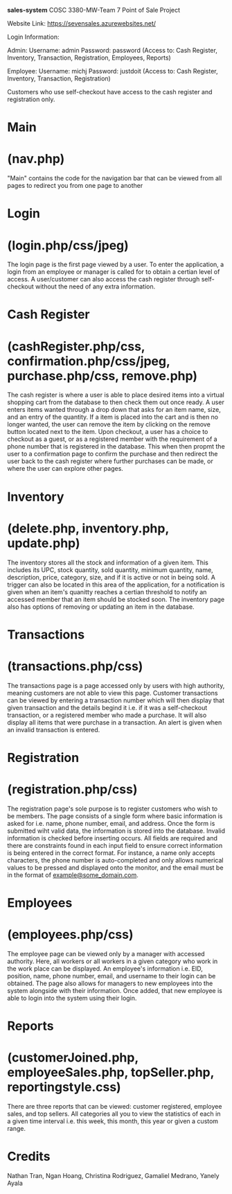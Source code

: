 **sales-system**
COSC 3380-MW-Team 7
Point of Sale Project

Website Link: https://sevensales.azurewebsites.net/

Login Information:

Admin:
Username: admin
Password: password
(Access to: Cash Register, Inventory, Transaction, Registration, Employees, Reports)

Employee:
Username: michj
Password: justdoit 
(Access to: Cash Register, Inventory, Transaction, Registration)

Customers who use self-checkout have access to the cash register and registration only.

# Main 
# (nav.php)
"Main" contains the code for the navigation bar that can be viewed from all pages to redirect you from one page to another

# Login 
# (login.php/css/jpeg)
The login page is the first page viewed by a user. To enter the application, a login from an employee or manager is called for to obtain a certian level of access. A user/customer can also access the cash register through self-checkout without the need of any extra information.

# Cash Register 
# (cashRegister.php/css, confirmation.php/css/jpeg, purchase.php/css, remove.php)
The cash register is where a user is able to place desired items into a virtual shopping cart from the database to then check them out once ready. A user enters items wanted through a drop down that asks for an item name, size, and an entry of the quantity. If a item is placed into the cart and is then no longer wanted, the user can remove the item by clicking on the remove button located next to the item. Upon checkout, a user has a choice to checkout as a guest, or as a registered member with the requirement of a phone number that is registered in the database. This when then propmt the user to a confirmation page to confirm the purchase and then redirect the user back to the cash register where further purchases can be made, or where the user can explore other pages.

# Inventory 
# (delete.php, inventory.php, update.php)
The inventory stores all the stock and information of a given item. This includes its UPC, stock quantity, sold quantity, minimum quantity, name, description, price, category, size, and if it is active or not in being sold. A trigger can also be located in this area of the application, for a notification is given when an item's quanitty reaches a certian threshold to notify an accessed member that an item should be stocked soon. The inventory page also has options of removing or updating an item in the database. 

# Transactions 
# (transactions.php/css)
The transactions page is a page accessed only by users with high authority, meaning customers are not able to view this page. Customer transactions can be viewed by entering a transaction number which will then display that given transaction and the details begind it i.e. if it was a self-checkout transaction, or a registered member who made a purchase. It will also display all items that were purchase in a transaction. An alert is given when an invalid transaction is entered.

# Registration 
# (registration.php/css)
The registration page's sole purpose is to register customers who wish to be members. The page consists of a single form where basic information is asked for i.e. name, phone number, email, and address. Once the form is submitted wiht valid data, the information is stored into the database. Invalid information is checked before inserting occurs. All fields are required and there are constraints found in each input field to ensure correct information is being entered in the correct format. For instance, a name only accepts characters, the phone number is auto-completed and only allows numerical values to be pressed and  displayed onto the monitor, and the email must be in the format of example@some_domain.com.

# Employees 
# (employees.php/css)
The employee page can be viewed only by a manager with accessed authority. Here, all workers or all workers in a given category who work in the work place can be displayed. An employee's information i.e. EID, position, name, phone number, email, and username to their login can be obtained. The page also allows for managers to new employees into the system alongside with their information. Once added, that new employee is able to login into the system using their login.

# Reports 
# (customerJoined.php, employeeSales.php, topSeller.php, reportingstyle.css)
There are three reports that can be viewed: customer registered, employee sales, and top sellers. All categories all you to view the statistics of each in a given time interval i.e. this week, this month, this year or given a custom range.

# Credits
Nathan Tran, Ngan Hoang, Christina Rodriguez, Gamaliel Medrano, Yanely Ayala